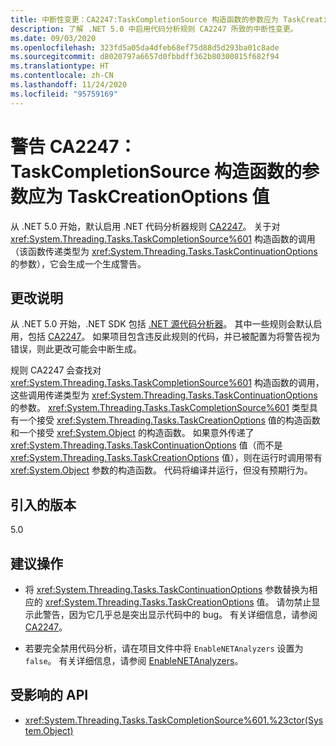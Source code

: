 ```yaml
---
title: 中断性变更：CA2247:TaskCompletionSource 构造函数的参数应为 TaskCreationOptions 值
description: 了解 .NET 5.0 中启用代码分析规则 CA2247 所致的中断性变更。
ms.date: 09/03/2020
ms.openlocfilehash: 323fd5a05da4dfeb68ef75d88d5d293ba01c8ade
ms.sourcegitcommit: d8020797a6657d0fbbdff362b80300815f682f94
ms.translationtype: HT
ms.contentlocale: zh-CN
ms.lasthandoff: 11/24/2020
ms.locfileid: "95759169"
---
```

# <a name="warning-ca2247-argument-to-taskcompletionsource-constructor-should-be-taskcreationoptions-value"></a>警告 CA2247：TaskCompletionSource 构造函数的参数应为 TaskCreationOptions 值

从 .NET 5.0 开始，默认启用 .NET 代码分析器规则 [CA2247](/visualstudio/code-quality/ca2247)。 关于对 <xref:System.Threading.Tasks.TaskCompletionSource%601> 构造函数的调用（该函数传递类型为 <xref:System.Threading.Tasks.TaskContinuationOptions> 的参数），它会生成一个生成警告。

## <a name="change-description"></a>更改说明

从 .NET 5.0 开始，.NET SDK 包括 [.NET 源代码分析器](../../../../fundamentals/code-analysis/overview.md)。 其中一些规则会默认启用，包括 [CA2247](/visualstudio/code-quality/ca2247)。 如果项目包含违反此规则的代码，并已被配置为将警告视为错误，则此更改可能会中断生成。

规则 CA2247 会查找对 <xref:System.Threading.Tasks.TaskCompletionSource%601> 构造函数的调用，这些调用传递类型为 <xref:System.Threading.Tasks.TaskContinuationOptions> 的参数。 <xref:System.Threading.Tasks.TaskCompletionSource%601> 类型具有一个接受 <xref:System.Threading.Tasks.TaskCreationOptions> 值的构造函数和一个接受 <xref:System.Object> 的构造函数。 如果意外传递了 <xref:System.Threading.Tasks.TaskContinuationOptions> 值（而不是 <xref:System.Threading.Tasks.TaskCreationOptions> 值），则在运行时调用带有 <xref:System.Object> 参数的构造函数。 代码将编译并运行，但没有预期行为。

## <a name="version-introduced"></a>引入的版本

5.0

## <a name="recommended-action"></a>建议操作

- 将 <xref:System.Threading.Tasks.TaskContinuationOptions> 参数替换为相应的 <xref:System.Threading.Tasks.TaskCreationOptions> 值。 请勿禁止显示此警告，因为它几乎总是突出显示代码中的 bug。 有关详细信息，请参阅 [CA2247](/visualstudio/code-quality/ca2247)。

- 若要完全禁用代码分析，请在项目文件中将 `EnableNETAnalyzers` 设置为 `false`。 有关详细信息，请参阅 [EnableNETAnalyzers](../../../project-sdk/msbuild-props.md#enablenetanalyzers)。

## <a name="affected-apis"></a>受影响的 API

- <xref:System.Threading.Tasks.TaskCompletionSource%601.%23ctor(System.Object)>

<!--

### Affected APIs

- ``M:System.Threading.Tasks.TaskCompletionSource`1.#ctor(System.Object)``

### Category

Code analysis

-->
